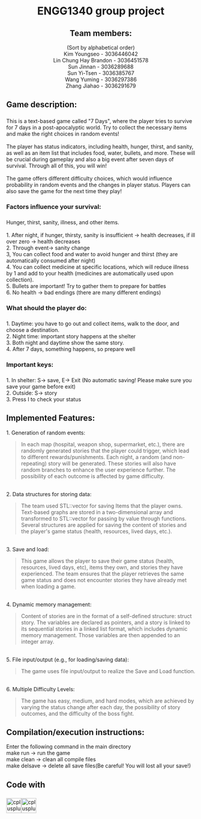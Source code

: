 <h1 align="center">ENGG1340 group project</h1>

###

<h2 align="center">Team members:</h2>

<p align="center">(Sort by alphabetical order)<br>Kim Youngseo - 3036446042 <br>Lin Chung Hay Brandon - 3036451578 <br>Sun Jinnan - 3036289688 <br>Sun Yi-Tsen - 3036385767 <br>Wang Yuming - 3036297386 <br>Zhang Jiahao - 3036291679</p>

###

<h2 align="left">Game description:</h2>

###

<p align="left">This is a text-based game called "7 Days", where the player tries to survive for 7 days in a post-apocalyptic world. Try to collect the necessary items and make the right choices in random events! <br><br>The player has status indicators, including health, hunger, thirst, and sanity, as well as an item list that includes food, water, bullets, and more. These will be crucial during gameplay and also a big event after seven days of survival. Through all of this, you will win!<br><br>The game offers different difficulty choices, which would influence probability in random events and the changes in player status. Players can also save the game for the next time they play!</p>

###

<h3 align="left">Factors influence your survival:</h3>

###

<p align="left">Hunger, thirst, sanity, illness, and other items.<br><br>	1. After night, if hunger, thirsty, sanity is insufficient -> health decreases, if ill over zero -> health decreases<br>	2. Through event-> sanity change<br>	3, You can collect food and water to avoid hunger and thirst (they are automatically consumed after night)<br>	4. You can collect medicine at specific locations, which will reduce illness by 1 and add to your health (medicines are automatically used upon collection). <br> 5. Bullets are important! Try to gather them to prepare for battles<br> 6. No health -> bad endings (there are many different endings)</p>

###

<h3 align="left">What should the player do:</h3>

###

<p align="left">1. Daytime: you have to go out and collect items, walk to the door, and choose a destination.<br>	2. Night time: important story happens at the shelter<br>	3. Both night and daytime show the same story. <br> 4. After 7 days, something happens, so prepare well</p>

###

<h3 align="left">Important keys:</h3>

###

<p align="left">1. In shelter: S-> save, E-> Exit (No automatic saving! Please make sure you save your game before exit)<br>	2. Outside: S-> story<br>	3. Press I to check your status</p>

###

<h2 align="left">Implemented Features:</h2>


<p align="left">1. Generation of random events: <br>
<blockquote>In each map (hospital, weapon shop, supermarket, etc.), there are randomly generated stories that the player could trigger, which lead to different rewards/punishments. Each night, a random (and non-repeating) story will be generated. These stories will also have random branches to enhance the user experience further. The possibility of each outcome is affected by game difficulty.</blockquote>
<br>2. Data structures for storing data: <br>
<blockquote>The team used STL::vector for saving Items that the player owns. Text-based graphs are stored in a two-dimensional array and transformed to STL::vector for passing by value through functions. Several structures are applied for saving the content of stories and the player's game status (health, resources, lived days, etc.).</blockquote>
<br>3. Save and load:
<blockquote>This game allows the player to save their game status (health, resources, lived days, etc), items they own, and stories they have experienced. The team ensures that the player retrieves the same game status and does not encounter stories they have already met when loading a game. </blockquote>
<br>4. Dynamic memory management:
<blockquote>Content of stories are in the format of a self-defined structure: struct story. The variables are declared as pointers, and a story is linked to its sequential stories in a linked list format, which includes dynamic memory management. Those variables are then appended to an integer array. </blockquote>
<br>5. File input/output (e.g., for loading/saving data):
<blockquote>The game uses file input/output to realize the Save and Load function. </blockquote>
<br>6. Multiple Difficulty Levels: <br>
<blockquote>The game has easy, medium, and hard modes, which are achieved by varying the status change after each day, the possibility of story outcomes, and the difficulty of the boss fight.
</blockquote></p>
  
<h2 align="left">Compilation/execution instructions:</h2>


<p align="left">Enter the following command in the main directory<br> make run -> run the game<br> make clean -> clean all compile files<br> make delsave -> delete all save files(Be careful! You will lost all your save!)</p>


<h2 align="left">Code with</h2>

###

<div align="left">
  <img src="https://cdn.jsdelivr.net/gh/devicons/devicon/icons/cplusplus/cplusplus-original.svg" height="40" alt="cplusplus logo"  /><img src="https://i0.wp.com/easydatadoesit.org/wp-content/uploads/2022/03/makefiles-logo.png?resize=800%2C576&ssl=1" height="40" alt="cplusplus logo"  />
</div>

###
